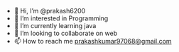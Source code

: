 - 👋 Hi, I’m @prakash6200
- 👀 I’m interested in Programming
- 🌱 I’m currently learning java
- 💞️ I’m looking to collaborate on web
- 📫 How to reach me prakashkumar97068@gmail.com

<!---
prakash6200/prakash6200 is a ✨ special ✨ repository because its `README.md` (this file) appears on your GitHub profile.
You can click the Preview link to take a look at your changes.
--->
